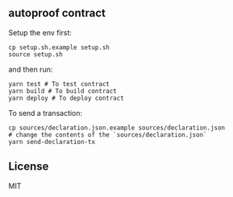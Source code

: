 ## autoproof contract

Setup the env first:

```shell
cp setup.sh.example setup.sh
source setup.sh
```

and then run:

```shell
yarn test # To test contract
yarn build # To build contract
yarn deploy # To deploy contract
```

To send a transaction:

```shell
cp sources/declaration.json.example sources/declaration.json
# change the contents of the `sources/declaration.json`
yarn send-declaration-tx
```

## License

MIT
